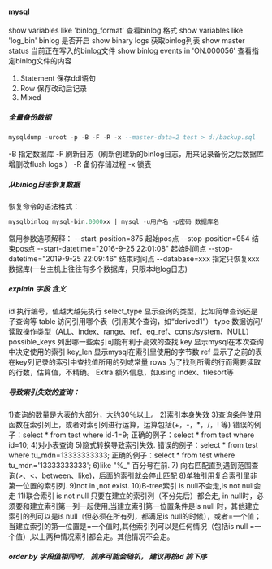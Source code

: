 #### mysql
show variables like 'binlog_format'  查看binlog 格式
show variables like 'log_bin'  binlog 是否开启
show binary logs 获取binlog列表
show master status  当前正在写入的binlog文件
show binlog events in 'ON.000056'   查看指定binlog文件的内容
1. Statement  保存ddl语句
2. Row    保存改动后记录
3. Mixed

##### 全量备份数据
```sql
mysqldump -uroot -p -B -F -R -x --master-data=2 test > d:/backup.sql
```
-B   指定数据库   -F  刷新日志（刷新创建新的binlog日志，用来记录备份之后数据库增删改flush logs ）
-R 备份存储过程  -x 锁表

##### 从binlog日志恢复数据
恢复命令的语法格式：
```sql
mysqlbinlog mysql-bin.0000xx | mysql -u用户名 -p密码 数据库名
```
常用参数选项解释：
--start-position=875 起始pos点
--stop-position=954 结束pos点
--start-datetime="2016-9-25 22:01:08" 起始时间点
--stop-datetime="2019-9-25 22:09:46" 结束时间点
--database=xxx 指定只恢复xxx数据库(一台主机上往往有多个数据库，只限本地log日志)

##### explain 字段	含义
id	执行编号，值越大越先执行
select_type	显示查询的类型，比如简单查询还是子查询等
table	访问引用哪个表（引用某个查询，如“derived1”）
type	数据访问/读取操作类型（ALL、index、range、ref、eq_ref、const/system、NULL）
possible_keys	列出哪一些索引可能有利于高效的查找
key	显示mysql在本次查询中决定使用的索引
key_len	显示mysql在索引里使用的字节数
ref	显示了之前的表在key列记录的索引中查找值所用的列或常量
rows	为了找到所需的行而需要读取的行数，估算值，不精确。
Extra	额外信息，如using index、filesort等


##### 导致索引失效的查询：
1)查询的数量是大表的大部分，大约30％以上。 
2)索引本身失效
3)查询条件使用函数在索引列上，或者对索引列进行运算，运算包括(+，-，*，/，! 等) 错误的例子：select * from test where id-1=9; 正确的例子：select * from test where id=10; 
4)对小表查询 
5)隐式转换导致索引失效. 错误的例子：select * from test where tu_mdn=13333333333; 正确的例子：select * from test where tu_mdn='13333333333'; 
6)like "%_" 百分号在前. 
7) 向右匹配直到遇到范围查询(>、<、between、like)，后面的索引就会停止匹配
8)单独引用复合索引里非第一位置的索引列. 
9)not in ,not exist. 
10)B-tree索引 is null不会走,is not null会走 
11)联合索引 is not null 只要在建立的索引列（不分先后）都会走, in null时，必须要和建立索引第一列一起使用,当建立索引第一位置条件是is null 时，其他建立索引的列可以是is null（但必须在所有列，都满足is null的时候），或者=一个值； 当建立索引的第一位置是=一个值时,其他索引列可以是任何情况（包括is null =一个值）,以上两种情况索引都会走。其他情况不会走。

##### order by 字段值相同时， 排序可能会随机， 建议再按id 排下序


